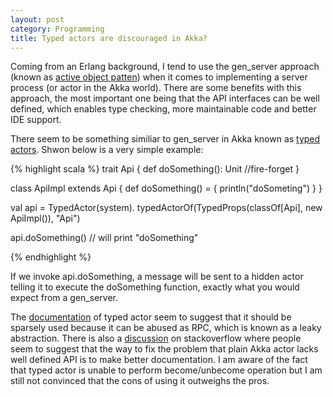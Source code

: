 ```yaml
---
layout: post
category: Programming
title: Typed actors are discouraged in Akka?
---
```


Coming from an Erlang background, I tend to use the gen_server
approach (known as [active object
patten](http://en.wikipedia.org/wiki/Active_object)) when it comes to
implementing a server process (or actor in the Akka world). There are
some benefits with this approach, the most important one being that
the API interfaces can be well defined, which enables type checking,
more maintainable code and better IDE support.

There seem to be something similiar to gen_server in Akka known as [typed
actors](http://doc.akka.io/docs/akka/snapshot/scala/typed-actors.html). Shwon
below is a very simple example:

{% highlight scala %}
trait Api {
  def doSomething(): Unit //fire-forget
}

class ApiImpl extends Api {
  def doSomething() = {
    println("doSometing")
  }
}

val api = TypedActor(system).
  typedActorOf(TypedProps(classOf[Api], new ApiImpl()), "Api")

api.doSomething()  // will print "doSomething"

{% endhighlight %}

If we invoke api.doSomething, a message will be sent to a hidden
actor telling it to execute the doSomething function, exactly what
you would expect from a gen_server.

The
[documentation](http://doc.akka.io/docs/akka/snapshot/scala/typed-actors.html)
of typed actor seem to suggest that it should be sparsely used
because it can be abused as RPC, which is known as a leaky
abstraction. There is also a
[discussion]((http://doc.akka.io/docs/akka/snapshot/scala/typed-actors.html))
on stackoverflow where people seem to suggest that the way to fix the
problem that plain Akka actor lacks well defined API is to make better
documentation. I am aware of the fact that typed actor is unable to
perform become/unbecome operation but I am still not convinced that
the cons of using it outweighs the pros.

